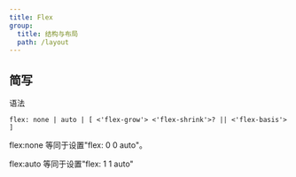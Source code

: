 ```yaml
---
title: Flex
group:
  title: 结构与布局
  path: /layout
---
```


## 简写

语法

```
flex: none | auto | [ <'flex-grow'> <'flex-shrink'>? || <'flex-basis'> ]
```

<!-- ![](https://cy-picgo.oss-cn-hangzhou.aliyuncs.com/flex-initial.png) -->

flex:none 等同于设置"flex: 0 0 auto"。

flex:auto 等同于设置"flex: 1 1 auto"

<code src="./demo/Demo1.tsx" />
